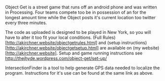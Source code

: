 Object Get is a street game that runs off an android phone and was written in Processing. Four teams compete too be in possession of an for the longest amount time while the Object posts it's current location too twitter every three minutes.

The code as uploaded is designed to be played in New York, so you will have to alter it too fit your local conditions. (Full Rules)[http://akirchner.website/objectgetrules.html] and (setup instructions)[http://akirchner.website/objectgetsetup.html] are available on (my website)[http://akirchner.website]. 
Setup and game running instructions see http://thejhyde.wordpress.com/object-get/set-up/

IntersectionFinder is a tool to help generate GPS data needed to localize the program. Instructions for it's use can be found at the same link as above.

